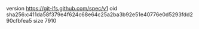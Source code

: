 version https://git-lfs.github.com/spec/v1
oid sha256:c411da58f379e4f624c68e64c25a2ba3b92e51e40776e0d5293fdd290cfbfea5
size 7910
